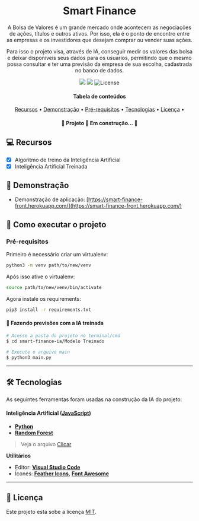 <h1 align="center">Smart Finance</h1>
  <p align="center">
    A Bolsa de Valores é um grande mercado onde acontecem as negociações de ações, títulos e outros ativos. Por isso, ela é o ponto de encontro entre as empresas e os investidores que desejam comprar ou vender suas ações.
  </p>
  <p align="center">
    Para isso o projeto visa, através de IA, conseguir medir os valores das bolsa e deixar disponiveis seus dados para os usuarios, permitindo que o mesmo possa consultar e ter uma previsão da empresa de sua escolha, cadastrada no banco de dados.
  </p>
</section>

<p align="center">
	<img src = "https://img.shields.io/badge/Desenvolvido-JavaScript-blue">
	<img src="https://img.shields.io/badge/Status-Em%20andamento-yellow"/>
	 <a href="https://github.com/tgmarinho/README-ecoleta/commits/master">
  </a>
    
   <img alt="License" src="https://img.shields.io/badge/license-MIT-brightgreen">
</p>
<section class="tabela-de-conteudo" id="tabela-de-conteudo">
<h4 align="center"> 
	Tabela de conteúdos
</h4>

<p align="center">
 <a href="#-Recursos">Recursos</a> •
 <a href="#-Demonstração">Demonstração</a> • 
 <a href="#-Pré-requisitos">Pré-requisitos</a> • 
 <a href="#-Tecnologias">Tecnologias</a> • 
 <a href="#-Licença">Licença</a> • 
</p>
</section>
<h4 align="center"> 
	🚧  Projeto 🚀 Em construção...  🚧
</h4>

## 💻 Recursos

- [x] Algoritmo de treino da Inteligência Artificial
- [x] Inteligência Artificial Treinada

## 🎨 Demonstração
* Demonstração de aplicação: [https://smart-finance-front.herokuapp.com/](https://smart-finance-front.herokuapp.com/)


## 🚀 Como executar o projeto

### Pré-requisitos

Primeiro é necessário criar um virtualenv:
```bash
python3 -m venv path/to/new/venv 
```
Após isso ative o virtualenv:
```bash
source path/to/new/venv/bin/activate  
```
Agora instale os requirements:
```bash
pip3 install -r requirements.txt 
```

#### 🧭 Fazendo previsões com a IA treinada

```bash
# Acesse a pasta do projeto no terminal/cmd
$ cd smart-finance-ia/Modelo Treinado

# Execute o arquivo main
$ python3 main.py
``` 
---

## 🛠 Tecnologias

As seguintes ferramentas foram usadas na construção da IA do projeto:

#### **Inteligência Artificial**  ([JavaScript](https://www.javascript.com/))

-   **[Python](https://www.python.org/)**
-   **[Random Forest](https://scikit-learn.org/stable/modules/generated/sklearn.ensemble.RandomForestClassifier.html)**
> Veja o arquivo  [Clicar](https://github.com/S204-Inatel-2022-1/smart-finance-ia)

**Utilitários**

-   Editor:  **[Visual Studio Code](https://code.visualstudio.com/)** 
-   Ícones:  **[Feather Icons](https://feathericons.com/)**,  **[Font Awesome](https://fontawesome.com/)**

---

## 📝 Licença

Este projeto esta sobe a licença [MIT](./LICENSE).
